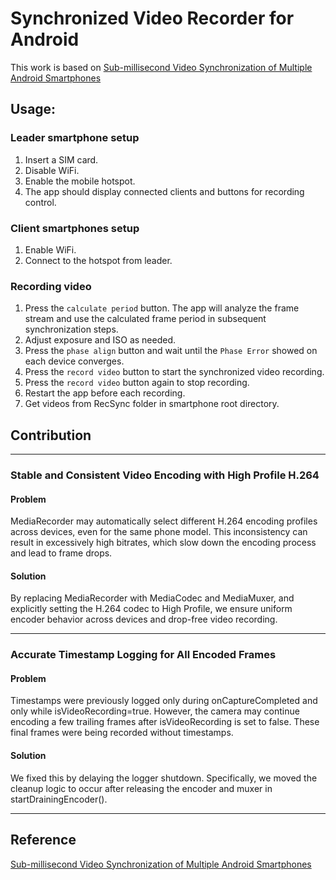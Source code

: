 # Synchronized Video Recorder for Android
This work is based on [Sub-millisecond Video Synchronization of Multiple Android Smartphones](https://arxiv.org/abs/2107.00987)

## Usage:
### Leader smartphone setup
1. Insert a SIM card.
2. Disable WiFi.
2. Enable the mobile hotspot.
4. The app should display connected clients and buttons for recording control.

### Client smartphones setup
1. Enable WiFi.
2. Connect to the hotspot from leader.

### Recording video
1. Press the ```calculate period``` button. The app will analyze the frame stream and use the calculated frame period in subsequent synchronization steps.
2. Adjust exposure and ISO as needed.
3. Press the ```phase align``` button and wait until the ```Phase Error``` showed on each device converges.
4. Press the ```record video``` button to start the synchronized video recording.
5. Press the ```record video``` button again to stop recording.
6. Restart the app before each recording.
7. Get videos from RecSync folder in smartphone root directory.

## Contribution

---
### Stable and Consistent Video Encoding with High Profile H.264

#### Problem
MediaRecorder may automatically select different H.264 encoding profiles across devices, even for the same phone model. This inconsistency can result in excessively high bitrates, which slow down the encoding process and lead to frame drops.
#### Solution
By replacing MediaRecorder with MediaCodec and MediaMuxer, and explicitly setting the H.264 codec to High Profile, we ensure uniform encoder behavior across devices and drop-free video recording.

---
### Accurate Timestamp Logging for All Encoded Frames

#### Problem
Timestamps were previously logged only during onCaptureCompleted and only while isVideoRecording=true. However, the camera may continue encoding a few trailing frames after isVideoRecording is set to false. These final frames were being recorded without timestamps.
#### Solution
We fixed this by delaying the logger shutdown. Specifically, we moved the cleanup logic to occur after releasing the encoder and muxer in startDrainingEncoder().

---
## Reference
[Sub-millisecond Video Synchronization of Multiple Android Smartphones](https://arxiv.org/abs/2107.00987)

